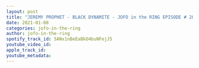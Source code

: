 ```yaml
---
layout: post
title: "JEREMY PROPHET - BLACK DYNAMITE - JOFO in the RING EPISODE # 20"
date: 2021-01-08
categories: jofo-in-the-ring
author: jofo-in-the-ring
spotify_track_id: 5ANx1nBeEaBkO4buNFejJ5
youtube_video_id: 
apple_track_id: 
youtube_metadata: 
---
```

